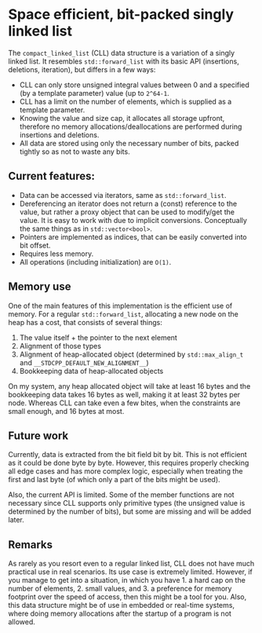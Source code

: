 # Space efficient, bit-packed singly linked list
The `compact_linked_list` (CLL) data structure is a variation of a singly linked list. It resembles `std::forward_list` with its basic API (insertions, deletions, iteration), but differs in a few ways:
 - CLL can only store unsigned integral values between 0 and a specified (by a template parameter) value (up to `2^64-1`.
 - CLL has a limit on the number of elements, which is supplied as a template parameter.
 - Knowing the value and size cap, it allocates all storage upfront, therefore no memory allocations/deallocations are performed during insertions and deletions.
 - All data are stored using only the necessary number of bits, packed tightly so as not to waste any bits.

## Current features:
 - Data can be accessed via iterators, same as `std::forward_list`.
 - Dereferencing an iterator does not return a (const) reference to the value, but rather a proxy object that can be used to modify/get the value. It is easy to work with due to implicit conversions. Conceptually the same things as in `std::vector<bool>`.
 - Pointers are implemented as indices, that can be easily converted into bit offset.
 - Requires less memory.
 - All operations (including initialization) are `O(1)`.

## Memory use
One of the main features of this implementation is the efficient use of memory. For a regular `std::forward_list`, allocating a new node on the heap has a cost, that consists of several things:
 1. The value itself + the pointer to the next element
 2. Alignment of those types
 3. Alignment of heap-allocated object (determined by `std::max_align_t` and `__STDCPP_DEFAULT_NEW_ALIGNMENT__`)
 4. Bookkeeping data of heap-allocated objects

On my system, any heap allocated object will take at least 16 bytes and the bookkeeping data takes 16 bytes as well, making it at least 32 bytes per node. Whereas CLL can take even a few bites, when the constraints are small enough, and 16 bytes at most.

## Future work
Currently, data is extracted from the bit field bit by bit. This is not efficient as it could be done byte by byte. However, this requires properly checking all edge cases and has more complex logic, especially when treating the first and last byte (of which only a part of the bits might be used).

Also, the current API is limited. Some of the member functions are not necessary since CLL supports only primitive types (the unsigned value is determined by the number of bits), but some are missing and will be added later.

## Remarks
As rarely as you resort even to a regular linked list, CLL does not have much practical use in real scenarios. Its use case is extremely limited. However, if you manage to get into a situation, in which you have 1. a hard cap on the number of elements, 2. small values, and 3. a preference for memory footprint over the speed of access, then this might be a tool for you. Also, this data structure might be of use in embedded or real-time systems, where doing memory allocations after the startup of a program is not allowed.
